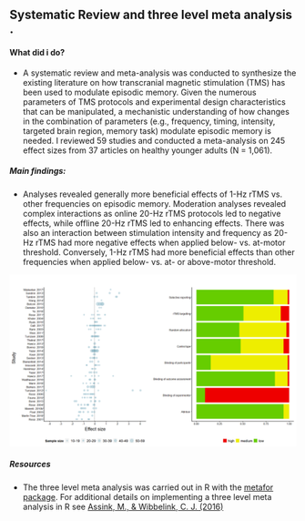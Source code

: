 ## Systematic Review and three level meta analysis .
#### What did i do?
* A systematic review and meta-analysis was conducted to synthesize the existing literature on how transcranial magnetic stimulation (TMS) has been used to modulate episodic memory. Given the numerous parameters of TMS protocols and experimental design characteristics that can be manipulated, a mechanistic understanding of how changes in the combination of parameters (e.g., frequency, timing, intensity, targeted brain region, memory task) modulate episodic memory is needed. I reviewed 59 studies and conducted a meta-analysis on 245 effect sizes from 37 articles on healthy younger adults (N = 1,061). 
##### Main findings:
* Analyses revealed generally more beneficial effects of 1-Hz rTMS vs. other frequencies on episodic memory. Moderation analyses revealed complex interactions as online 20-Hz rTMS protocols led to negative effects, while offline 20-Hz rTMS led to enhancing effects. There was also an interaction between stimulation intensity and frequency as 20-Hz rTMS had more negative effects when applied below- vs. at-motor threshold. Conversely, 1-Hz rTMS had more beneficial effects than other frequencies when applied below- vs. at- or above-motor threshold.

<p align = "center"> <img src="https://github.com/nickwyeh/nd_meta_review/blob/main/figures/esplot_biasplot.png" width="800"> </p> 


 
##### Resources 
* The three level meta analysis was carried out in R with the [metafor package](https://www.metafor-project.org/doku.php). For additional details on implementing a three level meta analysis in R see [Assink, M., & Wibbelink, C. J. (2016)](https://www.tqmp.org/RegularArticles/vol12-3/p154/p154.pdf)
